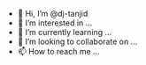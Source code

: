 - 👋 Hi, I’m @dj-tanjid
- 👀 I’m interested in ...
- 🌱 I’m currently learning ...
- 💞️ I’m looking to collaborate on ...
- 📫 How to reach me ...

<!---
dj-tanjid/dj-tanjid is a ✨ special ✨ repository because its `README.md` (this file) appears on your GitHub profile.
You can click the Preview link to take a look at your changes.
--->
